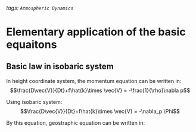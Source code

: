 ###### tags: `Atmospheric Dynamics`
# Elementary application of the basic equaitons
## Basic law in isobaric system
In height coordinate system, the momentum equation can be written in:
$$\frac{D\vec{V}}{Dt}+f\hat{k}\times \vec{V} = -\frac{1}{\rho}\nabla p$$

Using isobaric system:
$$\frac{D\vec{V}}{Dt}+f\hat{k}\times \vec{V} = -\nabla_p \Phi$$

By this equation, geostraphic equation can be written in:
$$$$